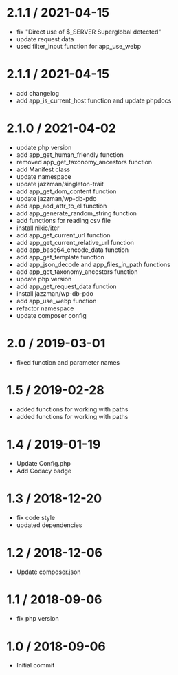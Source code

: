 
2.1.1 / 2021-04-15
==================

  * fix "Direct use of $_SERVER Superglobal detected"
  * update request data
  * used filter_input function for app_use_webp

2.1.1 / 2021-04-15
==================

  * add changelog
  * add app_is_current_host function and update phpdocs

2.1.0 / 2021-04-02
==================

  * update php version
  * add app_get_human_friendly function
  * removed app_get_taxonomy_ancestors function
  * add Manifest class
  * update namespace
  * update jazzman/singleton-trait
  * add app_get_dom_content function
  * update jazzman/wp-db-pdo
  * add app_add_attr_to_el function
  * add app_generate_random_string function
  * add functions for reading csv file
  * install nikic/iter
  * add app_get_current_url function
  * add app_get_current_relative_url function
  * add app_base64_encode_data function
  * add app_get_template function
  * add app_json_decode and app_files_in_path functions
  * add app_get_taxonomy_ancestors function
  * update php version
  * add app_get_request_data function
  * install jazzman/wp-db-pdo
  * add app_use_webp function
  * refactor namespace
  * update composer config

2.0 / 2019-03-01
================

  * fixed function and parameter names

1.5 / 2019-02-28
================

  * added functions for working with paths
  * added functions for working with paths

1.4 / 2019-01-19
================

  * Update Config.php
  * Add Codacy badge

1.3 / 2018-12-20
================

  * fix code style
  * updated dependencies

1.2 / 2018-12-06
================

  * Update composer.json

1.1 / 2018-09-06
================

  * fix php version

1.0 / 2018-09-06
================

  * Initial commit
